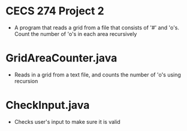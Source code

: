# CECS 274 Project 2
* A program that reads a grid from a file that consists of '#' and 'o's. Count the number of 'o's in each area recursively

# GridAreaCounter.java
* Reads in a grid from a text file, and counts the number of 'o's using recursion

# CheckInput.java
* Checks user's input to make sure it is valid